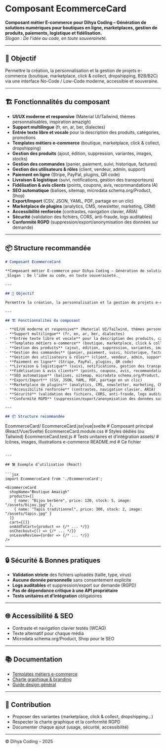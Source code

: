 # Composant EcommerceCard

**Composant métier E-commerce pour Dihya Coding – Génération de solutions numériques pour boutiques en ligne, marketplaces, gestion de produits, paiements, logistique et fidélisation.**  
_Slogan : De l’idée au code, en toute souveraineté._

---

## 🎯 Objectif

Permettre la création, la personnalisation et la gestion de projets e-commerce (boutique, marketplace, click & collect, dropshipping, B2B/B2C) via une interface No-Code / Low-Code moderne, accessible et souveraine.

---

## 🏗️ Fonctionnalités du composant

- **UI/UX moderne et responsive** (Material UI/Tailwind, thèmes personnalisables, inspiration amazigh)
- **Support multilingue** (fr, en, ar, ber, dialectes)
- **Entrée texte libre et vocale** pour la description des produits, catégories, promotions
- **Templates métiers e-commerce** (boutique, marketplace, click & collect, dropshipping)
- **Gestion des produits** (ajout, édition, suppression, variantes, images, stocks)
- **Gestion des commandes** (panier, paiement, suivi, historique, factures)
- **Gestion des utilisateurs & rôles** (client, vendeur, admin, support)
- **Paiement en ligne** (Stripe, PayPal, plugins, QR code)
- **Livraison & logistique** (suivi, notifications, gestion des transporteurs)
- **Fidélisation & avis clients** (points, coupons, avis, recommandations IA)
- **SEO automatique** (balises, sitemap, microdata schema.org/Product, Shop)
- **Export/Import** (CSV, JSON, YAML, PDF, partage en un clic)
- **Marketplace de plugins** (analytics, CMS, newsletter, marketing, CRM)
- **Accessibilité renforcée** (contrastes, navigation clavier, ARIA)
- **Sécurité** (validation des fichiers, CORS, anti-fraude, logs auditables)
- **Conformité RGPD** (suppression/export/anonymisation des données sur demande)

---

## 📦 Structure recommandée
```markdown
# Composant EcommerceCard

**Composant métier E-commerce pour Dihya Coding – Génération de solutions numériques pour boutiques en ligne, marketplaces, gestion de produits, paiements, logistique et fidélisation.**  
_Slogan : De l’idée au code, en toute souveraineté._

---

## 🎯 Objectif

Permettre la création, la personnalisation et la gestion de projets e-commerce (boutique, marketplace, click & collect, dropshipping, B2B/B2C) via une interface No-Code / Low-Code moderne, accessible et souveraine.

---

## 🏗️ Fonctionnalités du composant

- **UI/UX moderne et responsive** (Material UI/Tailwind, thèmes personnalisables, inspiration amazigh)
- **Support multilingue** (fr, en, ar, ber, dialectes)
- **Entrée texte libre et vocale** pour la description des produits, catégories, promotions
- **Templates métiers e-commerce** (boutique, marketplace, click & collect, dropshipping)
- **Gestion des produits** (ajout, édition, suppression, variantes, images, stocks)
- **Gestion des commandes** (panier, paiement, suivi, historique, factures)
- **Gestion des utilisateurs & rôles** (client, vendeur, admin, support)
- **Paiement en ligne** (Stripe, PayPal, plugins, QR code)
- **Livraison & logistique** (suivi, notifications, gestion des transporteurs)
- **Fidélisation & avis clients** (points, coupons, avis, recommandations IA)
- **SEO automatique** (balises, sitemap, microdata schema.org/Product, Shop)
- **Export/Import** (CSV, JSON, YAML, PDF, partage en un clic)
- **Marketplace de plugins** (analytics, CMS, newsletter, marketing, CRM)
- **Accessibilité renforcée** (contrastes, navigation clavier, ARIA)
- **Sécurité** (validation des fichiers, CORS, anti-fraude, logs auditables)
- **Conformité RGPD** (suppression/export/anonymisation des données sur demande)

---

## 📦 Structure recommandée

```
EcommerceCard/
  EcommerceCard.jsx|vue|svelte   # Composant principal (React/Vue/Svelte)
  EcommerceCard.module.css       # Styles dédiés (ou Tailwind)
  EcommerceCard.test.js          # Tests unitaires et d’intégration
  assets/                        # Icônes, images, illustrations e-commerce
  README.md                      # Ce fichier
```

---

## 🛠️ Exemple d’utilisation (React)

```jsx
import EcommerceCard from './EcommerceCard';

<EcommerceCard
  shopName="Boutique Amazigh"
  products={[
    { name: "Bijou berbère", price: 120, stock: 5, image: "/assets/bijou.jpg" },
    { name: "Tapis traditionnel", price: 300, stock: 2, image: "/assets/tapis.jpg" }
  ]}
  cart={[]}
  onAddToCart={product => {/* ... */}}
  onCheckout={() => {/* ... */}}
  onLeaveReview={order => {/* ... */}}
/>
```

---

## 🔒 Sécurité & Bonnes pratiques

- **Validation stricte** des fichiers uploadés (taille, type, virus)
- **Aucune donnée personnelle** sans consentement explicite
- **Logs auditables** et suppression/export sur demande (RGPD)
- **Pas de dépendance critique à une API propriétaire**
- **Tests unitaires et d’intégration** obligatoires

---

## 🌐 Accessibilité & SEO

- Contraste et navigation clavier testés (WCAG)
- Texte alternatif pour chaque média
- Microdata schema.org/Product, Shop pour le SEO

---

## 📚 Documentation

- [Templates métiers e-commerce](../../../docs/contribution/templates/README.md)
- [Charte graphique & branding](../../../branding/README.md)
- [Guide design général](../../../design/README.md)

---

## 🤝 Contribution

- Proposer des variantes (marketplace, click & collect, dropshipping…)
- Respecter la charte graphique et la conformité RGPD
- Documenter chaque ajout (usage, sécurité, accessibilité)

---

© Dihya Coding – 2025
```